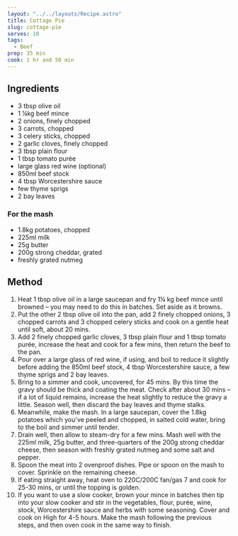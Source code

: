 ```yaml
---
layout: "../../layouts/Recipe.astro"
title: Cottage Pie
slug: cottage-pie
serves: 10
tags:
  - Beef
prep: 35 min
cook: 1 hr and 50 min
---
```


## Ingredients

- 3 tbsp olive oil
- 1 ¼kg beef mince
- 2 onions, finely chopped
- 3 carrots, chopped
- 3 celery sticks, chopped
- 2 garlic cloves, finely chopped
- 3 tbsp plain flour
- 1 tbsp tomato purée
- large glass red wine (optional)
- 850ml beef stock
- 4 tbsp Worcestershire sauce
- few thyme sprigs
- 2 bay leaves

### For the mash

- 1.8kg potatoes, chopped
- 225ml milk
- 25g butter
- 200g strong cheddar, grated
- freshly grated nutmeg

## Method

1. Heat 1 tbsp olive oil in a large saucepan and fry 1¼ kg beef mince until browned – you may need to do this in batches. Set aside as it browns.
1. Put the other 2 tbsp olive oil into the pan, add 2 finely chopped onions, 3 chopped carrots and 3 chopped celery sticks and cook on a gentle heat until soft, about 20 mins.
1. Add 2 finely chopped garlic cloves, 3 tbsp plain flour and 1 tbsp tomato purée, increase the heat and cook for a few mins, then return the beef to the pan.
1. Pour over a large glass of red wine, if using, and boil to reduce it slightly before adding the 850ml beef stock, 4 tbsp Worcestershire sauce, a few thyme sprigs and 2 bay leaves.
1. Bring to a simmer and cook, uncovered, for 45 mins. By this time the gravy should be thick and coating the meat. Check after about 30 mins – if a lot of liquid remains, increase the heat slightly to reduce the gravy a little. Season well, then discard the bay leaves and thyme stalks.
1. Meanwhile, make the mash. In a large saucepan, cover the 1.8kg potatoes which you've peeled and chopped, in salted cold water, bring to the boil and simmer until tender.
1. Drain well, then allow to steam-dry for a few mins. Mash well with the 225ml milk, 25g butter, and three-quarters of the 200g strong cheddar cheese, then season with freshly grated nutmeg and some salt and pepper.
1. Spoon the meat into 2 ovenproof dishes. Pipe or spoon on the mash to cover. Sprinkle on the remaining cheese.
1. If eating straight away, heat oven to 220C/200C fan/gas 7 and cook for 25-30 mins, or until the topping is golden.
1. If you want to use a slow cooker, brown your mince in batches then tip into your slow cooker and stir in the vegetables, flour, purée, wine, stock, Worcestershire sauce and herbs with some seasoning. Cover and cook on High for 4-5 hours. Make the mash following the previous steps, and then oven cook in the same way to finish.
